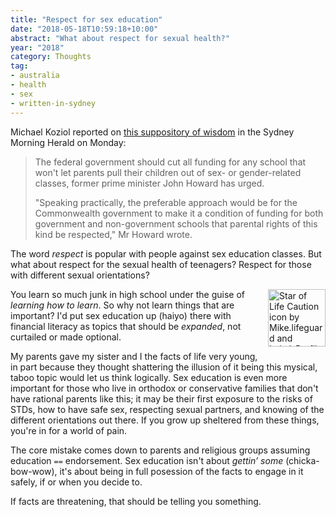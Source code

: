 ```yaml
---
title: "Respect for sex education"
date: "2018-05-18T10:59:18+10:00"
abstract: "What about respect for sexual health?"
year: "2018"
category: Thoughts
tag:
- australia
- health
- sex
- written-in-sydney
---
```

Michael Koziol reported on [this suppository of wisdom] in the Sydney Morning Herald on Monday:

> The federal government should cut all funding for any school that won't let parents pull their children out of sex- or gender-related classes, former prime minister John Howard has urged.
>
> "Speaking practically, the preferable approach would be for the Commonwealth government to make it a condition of funding for both government and non-government schools that parental rights of this kind be respected," Mr Howard wrote.

The word *respect* is popular with people against sex education classes. But what about respect for the sexual health of teenagers? Respect for those with different sexual orientations?

<p><img src="https://rubenerd.com/files/2018/icon-staroflife-caution.svg" alt="Star of Life Caution icon by Mike.lifeguard and Lokal_Profil on Wikimedia Commons" style="width:92px; float:right; margin:0 0 1em 1em" /></p>

You learn so much junk in high school under the guise of *learning how to learn*. So why not learn things that are important? I'd put sex education up (haiyo) there with financial literacy as topics that should be *expanded*, not curtailed or made optional.

My parents gave my sister and I the facts of life very young, in part because they thought shattering the illusion of it being this mysical, taboo topic would let us think logically. Sex education is even more important for those who live in orthodox or conservative families that don't have rational parents like this; it may be their first exposure to the risks of STDs, how to have safe sex, respecting sexual partners, and knowing of the different orientations out there. If you grow up sheltered from these things, you're in for a world of pain.

The core mistake comes down to parents and religious groups assuming education `==` endorsement. Sex education isn't about *gettin’ some* (chicka-bow-wow), it's about being in full posession of the facts to engage in it safely, if or when you decide to.

If facts are threatening, that should be telling you something.

[this suppository of wisdom]: https://www.smh.com.au/politics/federal/john-howard-wants-to-defund-schools-that-don-t-let-parents-boycott-sex-and-gender-classes-20180514-p4zf8o.html "The Sydney Morning Herald: John Howard wants to defund schools that don't let parents boycott sex and gender classes"

